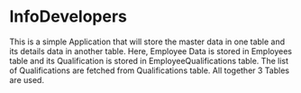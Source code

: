 # InfoDevelopers
This is a simple Application that will store the master data in one table and its details data in another table. Here, Employee Data is stored in Employees table and its Qualification is stored in EmployeeQualifications table. The list of Qualifications are fetched from Qualifications table. All together 3 Tables are used. 

